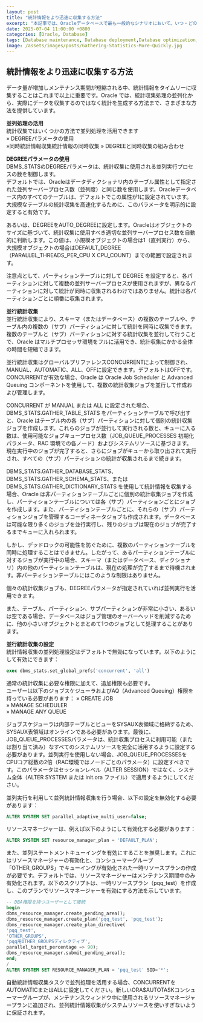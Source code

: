 ```yaml
---
layout: post
title: "統計情報をより迅速に収集する方法"
excerpt: "本記事では、Oracleデータベースで最も一般的なシナリオにおいて、いつ・どのように統計情報を収集すべきか詳細に議論します。"
date: 2025-07-04 11:00:00 +0800
categories: [Oracle, Database]
tags: [Database maintenance, Database deployment,Database optimization, oracle]
image: /assets/images/posts/Gathering-Statistics-More-Quickly.jpg
---
```


## 統計情報をより迅速に収集する方法
データ量が増加しメンテナンス期間が短縮される中、統計情報をタイムリーに収集することはこれまで以上に重要です。Oracle では、統計収集処理の並列化から、実際にデータを収集するのではなく統計を生成する方法まで、さまざまな方法を提供しています。

**並列処理の活用**  
統計収集ではいくつかの方法で並列処理を活用できます  
» DEGREEパラメータの使用  
»同時統計情報収集統計情報の同時収集
» DEGREEと同時収集の組み合わせ  

**DEGREEパラメータの使用**  
DBMS_STATSのDEGREEパラメータは、統計収集に使用される並列実行プロセスの数を制御します。  
デフォルトでは、Oracleはデータディクショナリ内のテーブル属性として指定された並列サーバープロセス数（並列度）と同じ数を使用します。Oracleデータベース内のすべてのテーブルは、デフォルトでこの属性が1に設定されています。大規模なテーブルの統計収集を高速化するために、このパラメータを明示的に設定すると有効です。  

あるいは、DEGREEをAUTO_DEGREEに設定します。Oracleはオブジェクトのサイズに基づいて、統計収集に使用すべき適切な並列サーバープロセス数を自動的に判断します。この値は、小規模オブジェクトの場合は1（直列実行）から、大規模オブジェクトの場合はDEFAULT_DEGREE（PARALLEL_THREADS_PER_CPU X CPU_COUNT）までの範囲で設定されます。

注意点として、パーティションテーブルに対して DEGREE を設定すると、各パーティションに対して複数の並列サーバープロセスが使用されますが、異なるパーティションに対して統計が同時に収集されるわけではありません。統計は各パーティションごとに順番に収集されます。

**並行統計収集**  
並行統計収集により、スキーマ（またはデータベース）の複数のテーブルや、テーブル内の複数の（サブ）パーティションに対して統計を同時に収集できます。複数のテーブルと（サブ）パーティションに対する統計収集を並行して行うことで、Oracle はマルチプロセッサ環境をフルに活用でき、統計収集にかかる全体の時間を短縮できます。

並行統計収集はグローバルプリファレンスCONCURRENTによって制御され、MANUAL、AUTOMATIC、ALL、OFFに設定できます。デフォルトはOFFです。CONCURRENTが有効な場合、Oracle は Oracle Job Scheduler と Advanced Queuing コンポーネントを使用して、複数の統計収集ジョブを並行して作成および管理します。

CONCURRENT が MANUAL または ALL に設定された場合、DBMS_STATS.GATHER_TABLE_STATS をパーティションテーブルで呼び出すと、Oracle はテーブル内の各（サブ）パーティションに対して個別の統計収集ジョブを作成します。これらのジョブが並行して実行される数と、キューに入る数は、使用可能なジョブキュープロセス数（JOB_QUEUE_PROCESSES 初期化パラメータ、RAC 環境での各ノード）およびシステムリソースに基づきます。現在実行中のジョブが完了すると、さらにジョブがキューから取り出されて実行され、すべての（サブ）パーティションの統計が収集されるまで続きます。
  
DBMS_STATS.GATHER_DATABASE_STATS、DBMS_STATS.GATHER_SCHEMA_STATS、または DBMS_STATS.GATHER_DICTIONARY_STATS を使用して統計情報を収集する場合、Oracle は非パーティションテーブルごとに個別の統計収集ジョブを作成し、パーティションテーブルについては各（サブ）パーティションごとにジョブを作成します。また、パーティションテーブルごとに、それらの（サブ）パーティションジョブを管理するコーディネータジョブも作成されます。データベースは可能な限り多くのジョブを並行実行し、残りのジョブは現在のジョブが完了するまでキューに入れられます。

しかし、デッドロックの可能性を防ぐために、複数のパーティションテーブルを同時に処理することはできません。したがって、あるパーティションテーブルに対するジョブが実行中の場合、スキーマ（またはデータベース、ディクショナリ）内の他のパーティションテーブルは、現在の処理が完了するまで待機されます。非パーティションテーブルにはこのような制限はありません。

個々の統計収集ジョブも、DEGREEパラメータが指定されていれば並列実行を活用できます。  

また、テーブル、パーティション、サブパーティションが非常に小さい、あるいは空である場合、データベースはジョブ管理のオーバーヘッドを削減するために、他の小さいオブジェクトとまとめて1つのジョブとして処理することがあります。

**並行統計収集の設定**  
統計情報収集の並列処理設定はデフォルトで無効になっています。以下のようにして有効にできます：
```sql
exec dbms_stats.set_global_prefs('concurrent', 'all')
```
通常の統計収集に必要な権限に加えて、追加権限も必要です。  
ユーザーは以下のジョブスケジューラおよびAQ（Advanced Queuing）権限を持っている必要があります：
» CREATE JOB  
» MANAGE SCHEDULER  
» MANAGE ANY QUEUE  

ジョブスケジューラは内部テーブルとビューをSYSAUX表領域に格納するため、SYSAUX表領域はオンラインである必要があります。最後に、JOB_QUEUE_PROCESSESパラメータは、統計収集プロセスに利用可能（または割り当て済み）なすべてのシステムリソースを完全に活用するように設定する必要があります。並列実行を使用しない場合、JOB_QUEUE_PROCESSESをCPUコア総数の2倍（RAC環境ではノードごとのパラメータ）に設定すべきです。このパラメータはセッションレベル（ALTER SESSION）ではなく、システム全体（ALTER SYSTEM または init.ora ファイル）で適用するようにしてください。

並列実行を利用して並列統計情報収集を行う場合、以下の設定を無効化する必要があります：

```sql
ALTER SYSTEM SET parallel_adaptive_multi_user=false;
```
リソースマネージャーは、例えば以下のようにして有効化する必要があります：

```sql
ALTER SYSTEM SET resource_manager_plan = 'DEFAULT_PLAN';
```
また、並列ステートメントキューイングを有効にすることを推奨します。これにはリソースマネージャーの有効化と、コンシューマーグループ「OTHER_GROUPS」でキューイングが有効化された一時リソースプランの作成が必要です。デフォルトでは、リソースマネージャーはメンテナンス期間中のみ有効化されます。以下のスクリプトは、一時リソースプラン（pqq_test）を作成し、このプランでリソースマネージャーを有効にする方法を示しています。  

```sql
-- DBA権限を持つユーザーとして接続
begin
dbms_resource_manager.create_pending_area();
dbms_resource_manager.create_plan('pqq_test', 'pqq_test');
dbms_resource_manager.create_plan_directive(
'pqq_test',
'OTHER_GROUPS',
'pqq用OTHER_GROUPSディレクティブ',
parallel_target_percentage => 90);
dbms_resource_manager.submit_pending_area();
end;
/
ALTER SYSTEM SET RESOURCE_MANAGER_PLAN = 'pqq_test' SID='*';
```
自動統計情報収集タスクで並列処理を活用する場合、CONCURRENTをAUTOMATICまたはALLに設定してください。新しいORA$AUTOTASKコンシューマーグループが、メンテナンスウィンドウ中に使用されるリソースマネージャープランに追加され、並列統計情報収集がシステムリソースを使いすぎないように保証されます。

